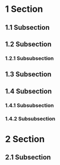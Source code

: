 # 1 Section

## 1.1 Subsection

## 1.2 Subsection

### 1.2.1 Subsubsection

## 1.3 Subsection

## 1.4 Subsection

### 1.4.1 Subsubsection

### 1.4.2 Subsubsection

# 2 Section

## 2.1 Subsection
